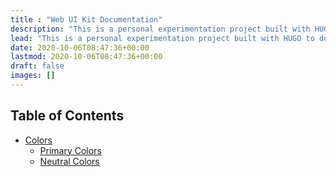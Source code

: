 ```yaml
---
title : "Web UI Kit Documentation"
description: "This is a personal experimentation project built with HUGO to document SmartBear Web UI Kit."
lead: "This is a personal experimentation project built with HUGO to document SmartBear Web UI Kit."
date: 2020-10-06T08:47:36+00:00
lastmod: 2020-10-06T08:47:36+00:00
draft: false
images: []
---
```


## Table of Contents

- [Colors](docs/colors/)
  - [Primary Colors](docs/colors/#primary-colors)
  - [Neutral Colors](docs/colors/#neutral-colors)
